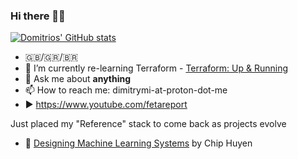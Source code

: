 ### Hi there 👋🚀

[![Domitrios' GitHub stats](https://github-readme-stats.vercel.app/api?username=dimitrismistriotis&show_icons=true&theme=dracula)](https://github.com/anuraghazra/github-readme-stats)

- 🇬🇧/🇬🇷/🇧🇷
- 🌱 I’m currently re-learning Terraform - [Terraform: Up & Running](https://www.oreilly.com/library/view/terraform-up/9781492046899/)
- 💬 Ask me about **anything**
- 📫 How to reach me: dimitrymi-at-proton-dot-me
- ▶️ <https://www.youtube.com/fetareport>

Just placed my "Reference" stack to come back as projects evolve

- 📖 [Designing Machine Learning Systems](https://www.oreilly.com/library/view/designing-machine-learning/9781098107956/) by Chip Huyen

<!--
**dimitrismistriotis/dimitrismistriotis** is a ✨ _special_ ✨ repository because its `README.md` (this file) appears on your GitHub profile.

Here are some ideas to get you started:

- 🔭 I’m currently working on ...
- 👯 I’m looking to collaborate on ...
- 🤔 I’m looking for help with ...
- 😄 Pronouns: ...
- ⚡ Fun fact: ...
-->

